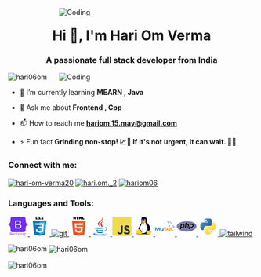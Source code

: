 <img align="right" alt="Coding" width="400" src="https://img.freepik.com/free-vector/gradient-business-linkedin-banner_23-2150091566.jpg?t=st=1742734208~exp=1742737808~hmac=f70985ae492c7ca46024d19ccc1256abdc6f61d9d8d56d9c004494fa1c7d24f4&w=1380">

<h1 align="center">Hi 👋, I'm Hari Om Verma</h1>
<h3 align="center">A passionate full stack developer from India</h3>
<img align="right" alt="Coding" width="400" src="https://cdn.dribbble.com/users/1162077/screenshots/3848914/programmer.gif">

<p align="left"> <img src="https://komarev.com/ghpvc/?username=hari06om&label=Profile%20views&color=0e75b6&style=flat" alt="hari06om" /> </p>

- 🌱 I’m currently learning **MEARN , Java**

- 💬 Ask me about **Frontend , Cpp**

- 📫 How to reach me **hariom.15.may@gmail.com**

- ⚡ Fun fact **Grinding non-stop! 📈🚀 If it's not urgent, it can wait. 📵💼**

<h3 align="left">Connect with me:</h3>
<p align="left">
<a href="https://linkedin.com/in/hari-om-verma20" target="blank"><img align="center" src="https://raw.githubusercontent.com/rahuldkjain/github-profile-readme-generator/master/src/images/icons/Social/linked-in-alt.svg" alt="hari-om-verma20" height="30" width="40" /></a>
<a href="https://instagram.com/hari.om._2" target="blank"><img align="center" src="https://raw.githubusercontent.com/rahuldkjain/github-profile-readme-generator/master/src/images/icons/Social/instagram.svg" alt="hari.om._2" height="30" width="40" /></a>
<a href="https://www.leetcode.com/hariom06" target="blank"><img align="center" src="https://raw.githubusercontent.com/rahuldkjain/github-profile-readme-generator/master/src/images/icons/Social/leet-code.svg" alt="hariom06" height="30" width="40" /></a>
</p>

<h3 align="left">Languages and Tools:</h3>
<p align="left"> <a href="https://getbootstrap.com" target="_blank" rel="noreferrer"> <img src="https://raw.githubusercontent.com/devicons/devicon/master/icons/bootstrap/bootstrap-plain-wordmark.svg" alt="bootstrap" width="40" height="40"/> </a> <a href="https://www.w3schools.com/css/" target="_blank" rel="noreferrer"> <img src="https://raw.githubusercontent.com/devicons/devicon/master/icons/css3/css3-original-wordmark.svg" alt="css3" width="40" height="40"/> </a> <a href="https://git-scm.com/" target="_blank" rel="noreferrer"> <img src="https://www.vectorlogo.zone/logos/git-scm/git-scm-icon.svg" alt="git" width="40" height="40"/> </a> <a href="https://www.w3.org/html/" target="_blank" rel="noreferrer"> <img src="https://raw.githubusercontent.com/devicons/devicon/master/icons/html5/html5-original-wordmark.svg" alt="html5" width="40" height="40"/> </a> <a href="https://www.java.com" target="_blank" rel="noreferrer"> <img src="https://raw.githubusercontent.com/devicons/devicon/master/icons/java/java-original.svg" alt="java" width="40" height="40"/> </a> <a href="https://developer.mozilla.org/en-US/docs/Web/JavaScript" target="_blank" rel="noreferrer"> <img src="https://raw.githubusercontent.com/devicons/devicon/master/icons/javascript/javascript-original.svg" alt="javascript" width="40" height="40"/> </a> <a href="https://www.linux.org/" target="_blank" rel="noreferrer"> <img src="https://raw.githubusercontent.com/devicons/devicon/master/icons/linux/linux-original.svg" alt="linux" width="40" height="40"/> </a> <a href="https://www.mysql.com/" target="_blank" rel="noreferrer"> <img src="https://raw.githubusercontent.com/devicons/devicon/master/icons/mysql/mysql-original-wordmark.svg" alt="mysql" width="40" height="40"/> </a> <a href="https://www.php.net" target="_blank" rel="noreferrer"> <img src="https://raw.githubusercontent.com/devicons/devicon/master/icons/php/php-original.svg" alt="php" width="40" height="40"/> </a> <a href="https://www.python.org" target="_blank" rel="noreferrer"> <img src="https://raw.githubusercontent.com/devicons/devicon/master/icons/python/python-original.svg" alt="python" width="40" height="40"/> </a> <a href="https://tailwindcss.com/" target="_blank" rel="noreferrer"> <img src="https://www.vectorlogo.zone/logos/tailwindcss/tailwindcss-icon.svg" alt="tailwind" width="40" height="40"/> </a> </p>

<p><img align="left" src="https://github-readme-stats.vercel.app/api/top-langs?username=hari06om&show_icons=true&locale=en&layout=compact" alt="hari06om" /></p>

<p>&nbsp;<img align="center" src="https://github-readme-stats.vercel.app/api?username=hari06om&show_icons=true&locale=en" alt="hari06om" /></p>

<p><img align="center" src="https://github-readme-streak-stats.herokuapp.com/?user=hari06om&" alt="hari06om" /></p>
